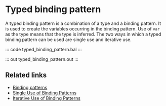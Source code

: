# Typed binding pattern

A typed binding pattern is a combination of a type and a binding pattern. It is used to create the variables occurring in the binding pattern. Use of `var` as the type means that the type is inferred. The two ways in which a typed binding pattern can be used are single use and iterative use.

::: code typed_binding_pattern.bal :::

::: out typed_binding_pattern.out :::

## Related links
- [Binding patterns](/learn/by-example/binding-patterns/)
- [Single Use of Binding Patterns](/learn/by-example/single-use-of-binding-patterns/)
- [Iterative Use of Binding Patterns](/learn/by-example/iterative-use-of-binding-patterns/)